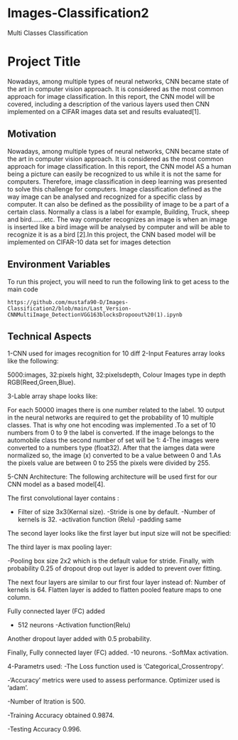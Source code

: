 # Images-Classification2
Multi Classes Classification

# Project Title

Nowadays, among multiple types of neural networks, CNN became state of the art in computer vision approach. It is considered as the most common approach for image classification. In this report, the CNN model will be covered, including a description of the various layers used then CNN implemented on a CIFAR images data set and results evaluated[1].

## Motivation
Nowadays, among multiple types of neural networks, CNN became state of the art in computer vision approach. It is considered as the most common approach for image classification. In this report, the CNN model  AS a human being a picture can easily be recognized to us while it is not the same for computers. Therefore, image classification in deep learning was presented to solve this challenge for computers.
Image classification defined as the way image can be analysed and recognized for a specific class by computer. It can also be defined as the possibility of image to be a part of a certain class. Normally a class is a label for example, Building, Truck, sheep and bird…….etc.
   The way computer recognizes an image is when an image is inserted like a bird image will be analysed by computer and will be able to recognize it is as a bird [2].In this project, the CNN based model will be implemented on CIFAR-10 data set for images detection
## Environment Variables

To run this project, you will need to run the following link to get acess to the main code

`https://github.com/mustafa90-D/Images-Classification2/blob/main/Last_Version-CNNMultiImage_DetectionVGG163blocksDropoout%20(1).ipynb`




## Technical Aspects
1-CNN used for images recognition for 10 diff
2-Input Features array looks like the following:

5000:images,
32:pixels hight,
32:pixelsdepth,
Colour Images type in depth RGB(Reed,Green,Blue).

3-Lable array shape looks like:
 
For each 50000 images there is one number related to the label.
10 output in the neural networks  are required to get the probability of 10 multiple classes. That is why one hot encoding was implemented  .To a set of 10 numbers from 0 to 9 the label is converted. If the image belongs to the automobile class the second number of set  will be 1:
4-The images were converted to a numbers type (float32). After that the iamges data were normalized so, the  image (x) converted to be a value between 0 and 1.As the pixels value are between 0 to 255 the pixels were divided by 255.

5-CNN Architecture:
The following architecture will be used first for our CNN model as a based model[4].


The first convolutional layer contains :
- Filter of size 3x3(Kernal size).
-Stride is one by default.
-Number of kernels is 32.
-activation function (Relu)
-padding same
 
The second layer looks like the first layer but input size will not be specified:
 
The third layer is max pooling layer:
  
-Pooling box size 2x2 which is the default value for stride.
Finally, with probability 0.25 of dropout drop out layer is added to prevent over fitting.
 
The next four layers are similar to our first four layer instead of:
Number of kernels is 64.
 Flatten layer is added to flatten pooled feature maps to one column.
 
Fully connected layer (FC) added
 - 512 neurons 
-Activation function(Relu)
 
Another dropout layer added with 0.5 probability.
 
Finally, Fully connected layer (FC) added.
-10 neurons.
-SoftMax activation.

4-Parametrs used:
-The Loss function used is ‘Categorical_Crossentropy’.

-‘Accuracy’ metrics were used to assess performance.
Optimizer used  is ‘adam’.

-Number of Itration is 500.

-Training Accuracy obtained 0.9874.

-Testing Accuracy 0.996.

